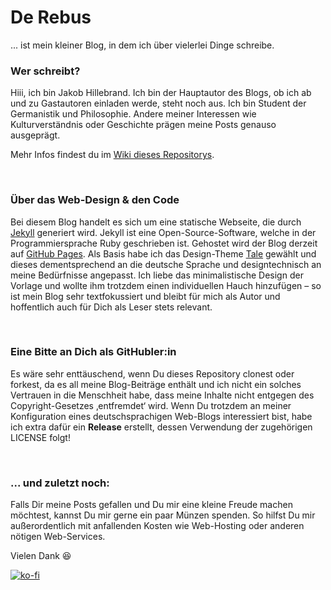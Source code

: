 # De Rebus

... ist mein kleiner Blog, in dem ich über vielerlei Dinge schreibe.

### Wer schreibt?

Hiii, ich bin Jakob Hillebrand. Ich bin der Hauptautor des Blogs, ob ich ab und zu Gastautoren einladen werde, steht noch aus.
Ich bin Student der Germanistik und Philosophie. Andere meiner Interessen wie Kulturverständnis oder Geschichte prägen meine Posts genauso ausgeprägt.

Mehr Infos findest du im [Wiki dieses Repositorys](https://github.com/jakobhillebrand/derebus/wiki "De Rebus: Wiki").

<br/>

### Über das Web-Design & den Code

Bei diesem Blog handelt es sich um eine statische Webseite, die durch [Jekyll](https://jekyllrb.com/ "Jekyll") generiert wird. Jekyll ist eine Open-Source-Software, welche in der Programmiersprache Ruby geschrieben ist. Gehostet wird der Blog derzeit auf [GitHub Pages](https://pages.github.com/ "GitHub Pages"). Als Basis habe ich das Design-Theme [Tale](https://github.com/chesterhow/tale "Tale by Chester How") gewählt und dieses dementsprechend an die deutsche Sprache und designtechnisch an meine Bedürfnisse angepasst.
Ich liebe das minimalistische Design der Vorlage und wollte ihm trotzdem einen individuellen Hauch hinzufügen – so ist mein Blog sehr textfokussiert und bleibt für mich als Autor und hoffentlich auch für Dich als Leser stets relevant.

<br/>

### Eine Bitte an Dich als GitHubler:in

Es wäre sehr enttäuschend, wenn Du dieses Repository clonest oder forkest, da es all meine Blog-Beiträge enthält und ich nicht ein solches Vertrauen in die Menschheit habe, dass meine Inhalte nicht entgegen des Copyright-Gesetzes ‚entfremdet‘ wird.
Wenn Du trotzdem an meiner Konfiguration eines deutschsprachigen Web-Blogs interessiert bist, habe ich extra dafür ein **Release** erstellt, dessen Verwendung der zugehörigen LICENSE folgt!

<br/>

### ... und zuletzt noch:

Falls Dir meine Posts gefallen und Du mir eine kleine Freude machen möchtest, kannst Du mir gerne ein paar Münzen spenden. So hilfst Du mir außerordentlich mit anfallenden Kosten wie Web-Hosting oder anderen nötigen Web-Services.

Vielen Dank :satisfied:

[![ko-fi](https://ko-fi.com/img/githubbutton_sm.svg)](https://ko-fi.com/U7U84UI3N)
